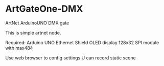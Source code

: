 # ArtGateOne-DMX
ArtNet ArduinoUNO DMX gate

This is simple artnet node.

Required:
Arduino UNO
Ethernet Shield
OLED display 128x32 SPI
module with max484


Use web browser to config settings
U can record static scene
